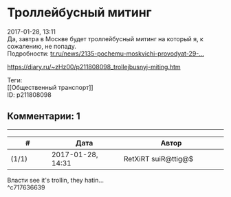Троллейбусный митинг
====================

  
2017-01-28, 13:11  
 Да, завтра в Москве будет троллейбусный митинг на который я, к сожалению, не попаду.   
 Подробности:  [tr.ru/news/2135-pochemu-moskvichi-provodyat-29-...](http://tr.ru/news/2135-pochemu-moskvichi-provodyat-29-yanvarya-miting-v-podderzhku-moskovskogo-trolleybusa)    
  
<https://diary.ru/~zHz00/p211808098_trollejbusnyj-miting.htm>  
  
Теги:  
[[Общественный транспорт]]  
ID: p211808098  


Комментарии: 1
--------------

  


---



|         #         |              Дата              |                     Автор                     |           ID           |
| --- | --- | --- | --- |
| (1/1) | 2017-01-28, 14:31 | RetXiRT suiR@ttig@$ | c717636639 |

  
  Власти see it's trollin, they hatin…    
 ^c717636639